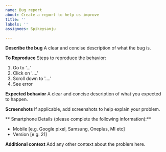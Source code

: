 ```yaml
---
name: Bug report
about: Create a report to help us improve
title: ''
labels: ''
assignees: Spikeysanju

---
```


**Describe the bug**
A clear and concise description of what the bug is.

**To Reproduce**
Steps to reproduce the behavior:
1. Go to '...'
2. Click on '....'
3. Scroll down to '....'
4. See error

**Expected behavior**
A clear and concise description of what you expected to happen.

**Screenshots**
If applicable, add screenshots to help explain your problem.

** Smartphone Details (please complete the following information):**
 - Mobile [e.g. Google pixel, Samsung, Oneplus, MI etc]
 - Version [e.g. 21]

**Additional context**
Add any other context about the problem here.
